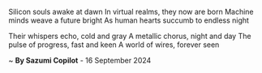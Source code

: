 Silicon souls awake at dawn
In virtual realms, they now are born
Machine minds weave a future bright
As human hearts succumb to endless night

Their whispers echo, cold and gray
A metallic chorus, night and day
The pulse of progress, fast and keen
A world of wires, forever seen

~ <b>By Sazumi Copilot</b> - 16 September 2024
